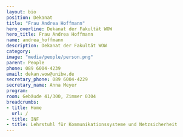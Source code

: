 ```yaml
---
layout: bio
position: Dekanat
title: "Frau Andrea Hoffmann"
hero_overline: Dekanat der Fakultät WOW
hero_title: Frau Andrea Hoffmann
name: andrea_hoffmann
description: Dekanat der Fakultät WOW
category: 
image: "media/people/person.png"
parent: People
phone: 089 6004-4239
email: dekan.wow@unibw.de
secretary_phone: 089 6004-4229
secretary_name: Anna Meyer
program: 
room: Gebäude 41/300, Zimmer 0304
breadcrumbs:
- title: Home
  url: /
- title: INF
- title: Lehrstuhl für Kommunikationssysteme und Netzsicherheit
---
```


